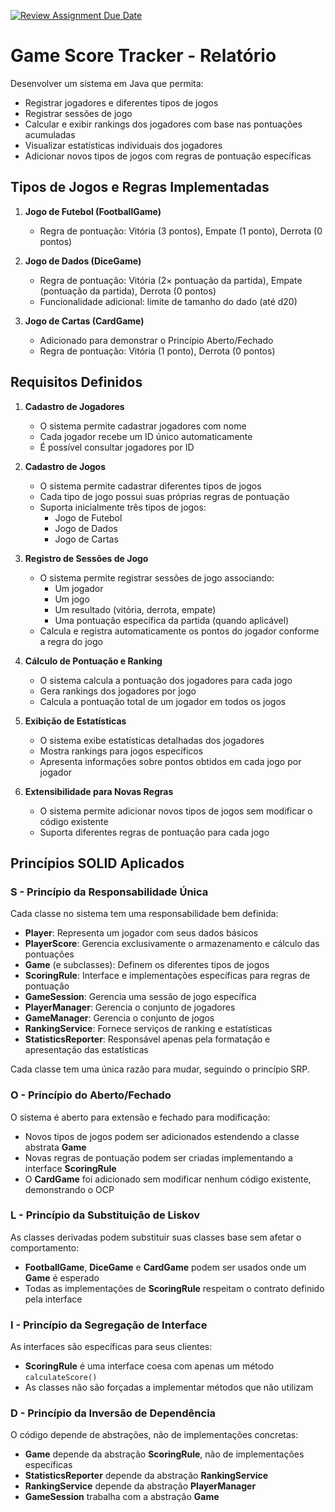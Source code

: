 [![Review Assignment Due Date](https://classroom.github.com/assets/deadline-readme-button-22041afd0340ce965d47ae6ef1cefeee28c7c493a6346c4f15d667ab976d596c.svg)](https://classroom.github.com/a/4oilOx9r)


# Game Score Tracker - Relatório

Desenvolver um sistema em Java que permita:

- Registrar jogadores e diferentes tipos de jogos
- Registrar sessões de jogo
- Calcular e exibir rankings dos jogadores com base nas pontuações acumuladas
- Visualizar estatísticas individuais dos jogadores
- Adicionar novos tipos de jogos com regras de pontuação específicas

## Tipos de Jogos e Regras Implementadas

1. **Jogo de Futebol (FootballGame)**
   - Regra de pontuação: Vitória (3 pontos), Empate (1 ponto), Derrota (0 pontos)

2. **Jogo de Dados (DiceGame)**
   - Regra de pontuação: Vitória (2× pontuação da partida), Empate (pontuação da partida), Derrota (0 pontos)
   - Funcionalidade adicional: limite de tamanho do dado (até d20)

3. **Jogo de Cartas (CardGame)**
   - Adicionado para demonstrar o Princípio Aberto/Fechado
   - Regra de pontuação: Vitória (1 ponto), Derrota (0 pontos)

## Requisitos Definidos

1. **Cadastro de Jogadores**
   - O sistema permite cadastrar jogadores com nome
   - Cada jogador recebe um ID único automaticamente
   - É possível consultar jogadores por ID

2. **Cadastro de Jogos**
   - O sistema permite cadastrar diferentes tipos de jogos
   - Cada tipo de jogo possui suas próprias regras de pontuação
   - Suporta inicialmente três tipos de jogos:
     - Jogo de Futebol
     - Jogo de Dados
     - Jogo de Cartas

3. **Registro de Sessões de Jogo**
   - O sistema permite registrar sessões de jogo associando:
     - Um jogador
     - Um jogo
     - Um resultado (vitória, derrota, empate)
     - Uma pontuação específica da partida (quando aplicável)
   - Calcula e registra automaticamente os pontos do jogador conforme a regra do jogo

4. **Cálculo de Pontuação e Ranking**
   - O sistema calcula a pontuação dos jogadores para cada jogo
   - Gera rankings dos jogadores por jogo
   - Calcula a pontuação total de um jogador em todos os jogos

5. **Exibição de Estatísticas**
   - O sistema exibe estatísticas detalhadas dos jogadores
   - Mostra rankings para jogos específicos
   - Apresenta informações sobre pontos obtidos em cada jogo por jogador

6. **Extensibilidade para Novas Regras**
   - O sistema permite adicionar novos tipos de jogos sem modificar o código existente
   - Suporta diferentes regras de pontuação para cada jogo

## Princípios SOLID Aplicados

### S - Princípio da Responsabilidade Única

Cada classe no sistema tem uma responsabilidade bem definida:

- **Player**: Representa um jogador com seus dados básicos
- **PlayerScore**: Gerencia exclusivamente o armazenamento e cálculo das pontuações
- **Game** (e subclasses): Definem os diferentes tipos de jogos
- **ScoringRule**: Interface e implementações específicas para regras de pontuação
- **GameSession**: Gerencia uma sessão de jogo específica
- **PlayerManager**: Gerencia o conjunto de jogadores
- **GameManager**: Gerencia o conjunto de jogos
- **RankingService**: Fornece serviços de ranking e estatísticas
- **StatisticsReporter**: Responsável apenas pela formatação e apresentação das estatísticas

Cada classe tem uma única razão para mudar, seguindo o princípio SRP.

### O - Princípio do Aberto/Fechado

O sistema é aberto para extensão e fechado para modificação:

- Novos tipos de jogos podem ser adicionados estendendo a classe abstrata **Game**
- Novas regras de pontuação podem ser criadas implementando a interface **ScoringRule**
- O **CardGame** foi adicionado sem modificar nenhum código existente, demonstrando o OCP

### L - Princípio da Substituição de Liskov

As classes derivadas podem substituir suas classes base sem afetar o comportamento:

- **FootballGame**, **DiceGame** e **CardGame** podem ser usados onde um **Game** é esperado
- Todas as implementações de **ScoringRule** respeitam o contrato definido pela interface

### I - Princípio da Segregação de Interface

As interfaces são específicas para seus clientes:

- **ScoringRule** é uma interface coesa com apenas um método `calculateScore()`
- As classes não são forçadas a implementar métodos que não utilizam

### D - Princípio da Inversão de Dependência

O código depende de abstrações, não de implementações concretas:

- **Game** depende da abstração **ScoringRule**, não de implementações específicas
- **StatisticsReporter** depende da abstração **RankingService**
- **RankingService** depende da abstração **PlayerManager**
- **GameSession** trabalha com a abstração **Game**

